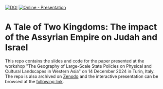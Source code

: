 [![DOI](https://zenodo.org/badge/DOI/10.5281/zenodo.14417146.svg)](https://doi.org/10.5281/zenodo.14417146) [![Online - Presentation](https://img.shields.io/badge/Online-Presentation-2ea44f)](https://www.andreatitolo.com/talks/2024-12-13-unito-empires-workshop/titolo_palmisano_tale_of_two_kingdoms.html)

# A Tale of Two Kingdoms: The impact of the Assyrian Empire on Judah and Israel

This repo contains the slides and code for the paper presented at the workshop "The Geography of Large-Scale State Policies on Physical and Cultural Landscapes in Western Asia" on 14 December 2024 in Turin, Italy. The repo is also archived on [Zenodo](https://doi.org/10.5281/zenodo.14417146) and the interactive presentation can be browsed at the [following link](https://www.andreatitolo.com/talks/2024-12-13-unito-empires-workshop/titolo_palmisano_tale_of_two_kingdoms.html).
